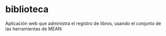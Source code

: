 # biblioteca
Aplicación web que administra el registro de libros, usando el conjunto de las herramientas de MEAN.
